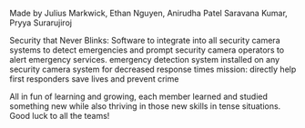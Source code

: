 Made by Julius Markwick, Ethan Nguyen, Anirudha Patel Saravana Kumar, Pryya Surarujiroj

Security that Never Blinks:
Software to integrate into all security camera systems to detect emergencies and prompt security camera operators to alert emergency services.
emergency detection system installed on any security camera system for decreased response times
mission: directly help first responders save lives and prevent crime

All in fun of learning and growing, each member learned and studied something new while also thriving in those new skills in tense situations. Good luck to all the teams!